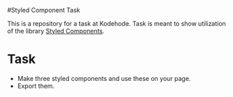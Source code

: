 #Styled Component Task

This is a repository for a task at Kodehode. Task is meant to show utilization of the library [Styled Components](https://styled-components.com/).

# Task
- Make three styled components and use these on your page.
- Export them.